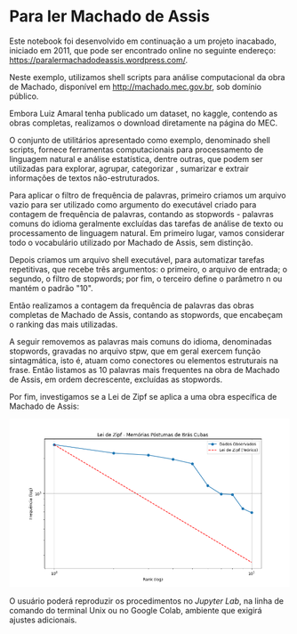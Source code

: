 # Para ler Machado de Assis

Este notebook foi desenvolvido em continuação a um projeto inacabado, iniciado em 2011, que pode ser encontrado online no seguinte endereço: https://paralermachadodeassis.wordpress.com/.

Neste exemplo, utilizamos shell scripts para análise computacional da obra de Machado, disponível em http://machado.mec.gov.br, sob domínio público.

Embora Luiz Amaral tenha publicado um dataset, no kaggle, contendo as obras completas, realizamos o download diretamente na página do MEC.

O conjunto de utilitários apresentado como exemplo, denominado shell scripts, fornece ferramentas computacionais para processamento de linguagem natural e análise estatística, dentre outras, que podem ser utilizadas para explorar, agrupar, categorizar , sumarizar e extrair informações de textos não-estruturados.

Para aplicar o filtro de frequência de palavras, primeiro criamos um arquivo vazio para ser utilizado como argumento do executável criado para contagem de frequência de palavras, contando as stopwords - palavras comuns do idioma geralmente excluídas das tarefas de análise de texto ou processamento de linguagem natural. Em primeiro lugar, vamos considerar todo o vocabulário utilizado por Machado de Assis, sem distinção.

Depois criamos um arquivo shell executável, para automatizar tarefas repetitivas, que recebe três argumentos: o primeiro, o arquivo de entrada; o segundo, o filtro de stopwords; por fim, o terceiro define o parâmetro n ou mantém o padrão "10".

Então realizamos a contagem da frequência de palavras das obras completas de Machado de Assis, contando as stopwords, que encabeçam o ranking das mais utilizadas.

A seguir removemos as palavras mais comuns do idioma, denominadas stopwords, gravadas no arquivo stpw, que em geral exercem função sintagmática, isto é, atuam como conectores ou elementos estruturais na frase. Então listamos as 10 palavras mais frequentes na obra de Machado de Assis, em ordem decrescente, excluídas as stopwords.

Por fim, investigamos se a Lei de Zipf se aplica a uma obra específica de Machado de Assis:

![](zipf.png)

O usuário poderá reproduzir os procedimentos no *Jupyter Lab*, na linha de comando do terminal Unix ou no Google Colab, ambiente que exigirá ajustes adicionais.


